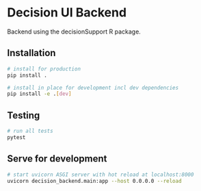 # Decision UI Backend

Backend using the decisionSupport R package.

## Installation

```bash
# install for production
pip install .

# install in place for development incl dev dependencies
pip install -e .[dev]
```

## Testing

```bash
# run all tests
pytest
```

## Serve for development

```bash
# start uvicorn ASGI server with hot reload at localhost:8000
uvicorn decision_backend.main:app --host 0.0.0.0 --reload
```
